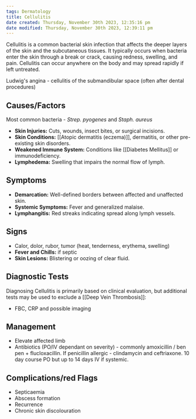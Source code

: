 ```yaml
---
tags: Dermatology
title: Cellulitis
date created: Thursday, November 30th 2023, 12:35:16 pm
date modified: Thursday, November 30th 2023, 12:39:11 pm
---
```

Cellulitis is a common bacterial skin infection that affects the deeper layers of the skin and the subcutaneous tissues. It typically occurs when bacteria enter the skin through a break or crack, causing redness, swelling, and pain. Cellulitis can occur anywhere on the body and may spread rapidly if left untreated.

Ludwig's angina - cellulitis of the submandibular space (often after dental procedures)

## Causes/Factors

Most common bacteria - *Strep. pyogenes* and *Staph. aureus* 
- **Skin Injuries:** Cuts, wounds, insect bites, or surgical incisions.
- **Skin Conditions:** [[Atopic dermatitis (eczema)]], dermatitis, or other pre-existing skin disorders.
- **Weakened Immune System:** Conditions like [[Diabetes Mellitus]] or immunodeficiency.
- **Lymphedema:** Swelling that impairs the normal flow of lymph.

## Symptoms

- **Demarcation:** Well-defined borders between affected and unaffected skin.
- **Systemic Symptoms:** Fever and generalized malaise.
- **Lymphangitis:** Red streaks indicating spread along lymph vessels.

## Signs

- Calor, dolor, rubor, tumor (heat, tenderness, erythema, swelling)
- **Fever and Chills:** if septic 
- **Skin Lesions:** Blistering or oozing of clear fluid.

## Diagnostic Tests

Diagnosing Cellulitis is primarily based on clinical evaluation, but additional tests may be used to exclude a [[Deep Vein Thrombosis]]:
- FBC, CRP and possible imaging

## Management

- Elevate affected limb
- Antibiotics (PO/IV dependant on severity) - commonly amoxicillin / ben pen + flucloxacillin. If penicillin allergic - clindamycin and ceftriaxone. 10 day course PO but up to 14 days IV if systemic. 
 
## Complications/red Flags

- Septicaemia
- Abscess formation
- Recurrence
- Chronic skin discolouration 
